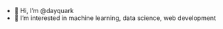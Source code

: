 - 👋 Hi, I’m @dayquark
- 👀 I’m interested in machine learning, data science, web development

<!---
dayquark/dayquark is a ✨ special ✨ repository because its `README.md` (this file) appears on your GitHub profile.
You can click the Preview link to take a look at your changes.
--->
